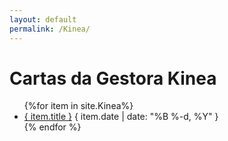 ```yaml
---
layout: default
permalink: /Kinea/
---
```


<h1>Cartas da Gestora Kinea</h1>
<ul>
{%for item in site.Kinea%}
  <li>
    <a href="{ site.baseurl }{ item.url }">{ item.title }</a>
    <span>{ item.date | date: "%B %-d, %Y" }</span>
  </li>
    {% endfor %}
</ul>